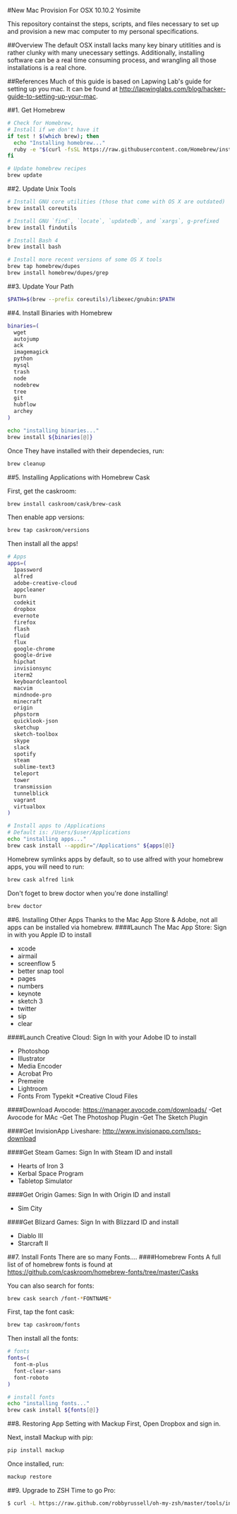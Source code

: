 #New Mac Provision
For OSX 10.10.2 Yosimite

This repository containst the steps, scripts, and files necessary to set up and provision a new mac computer to my personal specifications.

##Overview
The default OSX install lacks many key binary utitlities and is rather clunky with many unecessary settings. Additionally, installing software can be a real time consuming process, and wrangling all those installations is a real chore.

##References
Much of this guide is based on Lapwing Lab's guide for setting up you mac. It can be found at http://lapwinglabs.com/blog/hacker-guide-to-setting-up-your-mac.

##1. Get Homebrew
```bash
# Check for Homebrew,
# Install if we don't have it
if test ! $(which brew); then
  echo "Installing homebrew..."
  ruby -e "$(curl -fsSL https://raw.githubusercontent.com/Homebrew/install/master/install)"
fi

# Update homebrew recipes
brew update
```

##2. Update Unix Tools
```bash
# Install GNU core utilities (those that come with OS X are outdated)
brew install coreutils

# Install GNU `find`, `locate`, `updatedb`, and `xargs`, g-prefixed
brew install findutils

# Install Bash 4
brew install bash

# Install more recent versions of some OS X tools
brew tap homebrew/dupes
brew install homebrew/dupes/grep
```

##3. Update Your Path
```bash
$PATH=$(brew --prefix coreutils)/libexec/gnubin:$PATH
```

##4. Install Binaries with Homebrew
```bash
binaries=(
  wget
  autojump
  ack
  imagemagick
  python
  mysql
  trash
  node
  nodebrew
  tree
  git
  hubflow
  archey
)

echo "installing binaries..."
brew install ${binaries[@]}
```
Once They have installed with their dependecies, run:
```bash
brew cleanup
```
##5. Installing Applications with Homebrew Cask

First, get the caskroom:
```bash
brew install caskroom/cask/brew-cask
```
Then enable app versions:
```bash
brew tap caskroom/versions
```
Then install all the apps!
```bash
# Apps
apps=(
  1password
  alfred
  adobe-creative-cloud
  appcleaner
  burn
  codekit
  dropbox
  evernote
  firefox
  flash
  fluid
  flux
  google-chrome
  google-drive
  hipchat
  invisionsync
  iterm2
  keyboardcleantool
  macvim
  mindnode-pro
  minecraft
  origin
  phpstorm
  quicklook-json
  sketchup
  sketch-toolbox
  skype
  slack
  spotify
  steam
  sublime-text3
  teleport
  tower
  transmission
  tunnelblick
  vagrant
  virtualbox
)

# Install apps to /Applications
# Default is: /Users/$user/Applications
echo "installing apps..."
brew cask install --appdir="/Applications" ${apps[@]}
```

Homebrew symlinks apps by default, so to use alfred with your homebrew apps, you will need to run:
```bash
brew cask alfred link
```
Don't foget to brew doctor when you're done installing!
```bash
brew doctor
```
##6. Installing Other Apps
Thanks to the Mac App Store & Adobe, not all apps can be installed via homebrew.
####Launch The Mac App Store:
Sign in with you Apple ID to install
+ xcode
+ airmail
+ screenflow 5
+ better snap tool
+ pages
+ numbers
+ keynote
+ sketch 3
+ twitter
+ sip
+ clear

####Launch Creative Cloud:
Sign In with your Adobe ID to install
* Photoshop
* Illustrator
* Media Encoder
* Acrobat Pro
* Premeire
* Lightroom
* Fonts From Typekit
*Creative Cloud Files

####Download Avocode:
https://manager.avocode.com/downloads/
-Get Avocode for MAc
-Get The Photoshop Plugin
-Get The Sketch Plugin

####Get InvisionApp Liveshare:
http://www.invisionapp.com/lsps-download

####Get Steam Games:
Sign In with Steam ID and install
- Hearts of Iron 3
- Kerbal Space Program
- Tabletop Simulator

####Get Origin Games:
Sign In with Origin ID and install
- Sim City

####Get Blizard Games:
Sign In with Blizzard ID and install
- Diablo III
- Starcraft II

##7. Install Fonts
There are so many Fonts....
####Homebrew Fonts
A full list of of homebrew fonts is found at https://github.com/caskroom/homebrew-fonts/tree/master/Casks

You can also search for fonts:
```bash
brew cask search /font-*FONTNAME*
```
First, tap the font cask:
```bash
brew tap caskroom/fonts
```
Then install all the fonts:
```bash
# fonts
fonts=(
  font-m-plus
  font-clear-sans
  font-roboto
)

# install fonts
echo "installing fonts..."
brew cask install ${fonts[@]}
```
##8. Restoring App Setting with Mackup
First, Open Dropbox and sign in.

Next, install Mackup with pip:
```bash
pip install mackup
```
Once installed, run:
```bash
mackup restore
```
##9. Upgrade to ZSH
Time to go Pro:
```bash
$ curl -L https://raw.github.com/robbyrussell/oh-my-zsh/master/tools/install.sh | sh
```

